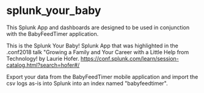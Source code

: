 # splunk_your_baby
This Splunk App and dashboards are designed to be used in conjunction with the BabyFeedTimer application. 

This is the Splunk Your Baby! Splunk App that was highlighted in the .conf2018 talk "Growing a Family and Your Career with a Little Help from Technology! by Laurie Hofer.
https://conf.splunk.com/learn/session-catalog.html?search=hofer#/

Export your data from the BabyFeedTimer mobile application and import the csv logs as-is into Splunk into an index named "babyfeedtimer".

